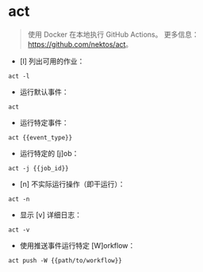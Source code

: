 # act

> 使用 Docker 在本地执行 GitHub Actions。
> 更多信息：<https://github.com/nektos/act>。

- [l] 列出可用的作业：

`act -l`

- 运行默认事件：

`act`

- 运行特定事件：

`act {{event_type}}`

- 运行特定的 [j]ob：

`act -j {{job_id}}`

- [n] 不实际运行操作（即干运行）：

`act -n`

- 显示 [v] 详细日志：

`act -v`

- 使用推送事件运行特定 [W]orkflow：

`act push -W {{path/to/workflow}}`